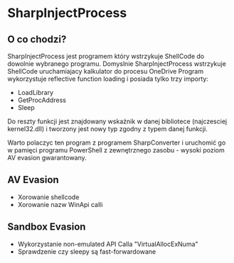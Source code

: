 ﻿# SharpInjectProcess

## O co chodzi? 
SharpInjectProcess jest programem który wstrzykuje ShellCode do dowolnie wybranego programu. 
Domyslnie SharpInjectProcess wstrzykuje ShellCode uruchamiajacy kalkulator do procesu OneDrive
Program wykorzystuje reflective function loading i posiada tylko trzy importy:
- LoadLibrary
- GetProcAddress
- Sleep

Do reszty funkcji jest znajdowany wskaźnik w danej bibliotece (najczesciej kernel32.dll) i tworzony jest nowy typ zgodny z typem danej funkcji. 

Warto polaczyc ten program z programem SharpConverter i uruchomić go w pamięci programu PowerShell z zewnętrznego zasobu - wysoki poziom AV evasion gwarantowany. 

## AV Evasion
- Xorowanie shellcode
- Xorowanie nazw WinApi calli

## Sandbox Evasion
- Wykorzystanie non-emulated API Calla "VirtualAllocExNuma"
- Sprawdzenie czy sleepy są fast-forwardowane
